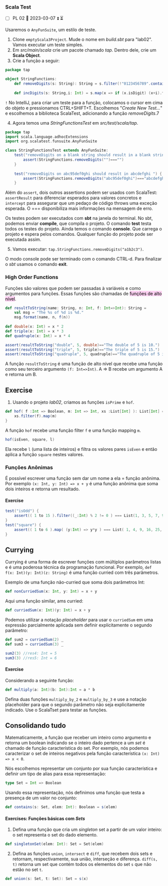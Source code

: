 ### Scala Test

- [ ] PL 02 📅 2023-03-07 ⏫ ⏳

Usaremos o ``AnyFunSuite``, um estilo de teste.
1. Clone ``emptyScala3Project``. Mude o nome em *build.sbt* para "lab02".
Vamos executar um teste simples.
2. Em *src/main/scala* crie um pacote chamado *tap*. Dentro dele, crie um **Scala Object**.
3. Crie a função a seguir:
```scala
package tap 

object StringFunctions: 
	def removeDigits(s: String): String = s.filter(!"0123456789".contains(_)) 
	
	def incDigits(s: String,i: Int) = s.map(x => if (x.isDigit) (x+i).toChar else x)
```

``!`` No IntelliJ, para criar um teste para a função, colocamos o cursor em cima do objeto e pressionamos CTRL+SHIFT+T. Escolhemos "*Create New Test...*" e escolhemos a biblioteca ScalaTest, adicionando a função *removeDigits*.7

4. Agora temos uma *StringFunctionsTest* em *src/test/scala/tap*.
```scala
package tap 
import scala.language.adhocExtensions 
import org.scalatest.funsuite.AnyFunSuite 

class StringFunctionsTest extends AnyFunSuite: 
	test("removeDigits on a blank string should result in a blank string") { 
		assert(StringFunctions.removeDigits("")==="") 
	} 
		
	test("removeDigits on abc95def0ghi should result in abcdefghi ") { 
		assert(StringFunctions.removeDigits("abc95def0ghi")==="abcdefghi")
	}
```
Além do ``assert``, dois outros assertions podem ser usados com ScalaTest: ``assertResult`` para diferenciar esperados para valores concretos e ``intercept`` para assegurar que um pedaço de código throws uma exceção esperada.
O === disponibiliza mais informações na mensagem de erro.

Os testes podem ser executados com **sbt** na janela do terminal. No sbt, podemos enviar **compile**, que compila o projeto. O comando **test** testa todos os testes do projeto.
Ainda temos o comando **console**. Que carrega o projeto e espera pelos comandos. Qualquer função do projeto pode ser executada assim. 

5. Vamos executar: ``tap.StringFunctions.removeDigits("a1b2c3")``.

O modo console pode ser terminado com o comando CTRL-d. Para finalizar o *sbt* usamos o comando **exit**.

### High Order Functions
Funções são valores que podem ser passadas à variáveis e como argumentos para funções. Essas funções são chamadas de <mark style="background: #FFB8EBA6;">funções de alto nível</mark>.
```scala
def resultToString(name: String, n: Int, f: Int=>Int): String = 
	val msg = "The %s of %d is %d." 
	msg.format(name, n, f(n)) 
	
def double(x: Int) = x * 2 
def triple(x: Int) = x * 3 
def quadruple(x: Int) = x * 4 

assert(resultToString("double", 5, double)=="The double of 5 is 10.") 
assert(resultToString("triple", 5, triple)=="The triple of 5 is 15.") 
assert(resultToString("quadruple", 5, quadruple)=="The quadruple of 5 is 20.")
```
A função ``resultToString`` é uma função de alto nível que recebe uma função como seu terceiro argumento ``(f: Int=>Int)``.
A => B recebe um argumento A e retorna um B. 

## Exercise
1. Usando o projeto *lab02*, criamos as funções ``isPrime`` e ``hof``.

``` scala
def hof( f :Int => Boolean, m: Int => Int, xs :List[Int] ): List[Int] = { 
	xs.filter(f).map(m) 
}
```
A função ``hof`` recebe uma função filter ``f`` e uma função mapping ``m``. 
```scala
hof(isEven, square, l)
```
Ela recebe ``l`` (uma lista de inteiros) e filtra os valores pares `isEven` e então aplica a função `square` nestes valores.

### Funções Anônimas
É possível escrever uma função sem dar um nome a ela = função anônima.
Por exemplo ``(x: Int, y: Int) => x + y`` é uma função anônima que soma dois inteiros e retorna um resultado.

#### Exercise
```scala
test("isOdd") {
	assert(( 1 to 15 ).filter((_:Int) % 2 != 0 ) === List(1, 3, 5, 7, 9, 11, 13, 15))
}
test("square") {
    assert(( 1 to 6 ).map( (y:Int) => y*y ) === List( 1, 4, 9, 16, 25, 36))
}
```

## Currying
Currying é uma forma de escrever funções com múltiplos parâmetros listas e é uma poderosa técnica da programação funcional.
Por exemplo,
``def f(x: Int)(y: Int)(z: String)``
é uma função curried com três parâmetros.

Exemplo de uma função não-curried que soma dois parâmetros Int:
```scala
def nonCurriedSum(x: Int, y: Int) = x + y
```
Aqui uma função similar, ams curried:
```scala
def curriedSum(x: Int)(y: Int) = x + y
```
Podemos utilizar a notação *placeholder* para usar o ``curriedSum`` em uma expressão parcialmente aplicada sem definir explicitamente o segundo parâmetro:
```scala
def sum2 = curriedSum(2) _
def sum3 = curriedSum(3) _

sum2(3) //res4: Int = 5
sum3(3) //res5: Int = 6
```
#### Exercise
Considerando a seguinte função:
```scala
def multiply(a: Int)(b: Int):Int = a * b
```
Defina duas funções ``multiply_by_2`` e ``multiply_by_3`` e use a notação placeholder para que o segundo parâmetro não seja explicitamente indicado. Use o ScalaTset para testar as funções.

## Consolidando tudo
Matematicamente, a função que receber um inteiro como argumento e retorna um boolean indicando se o inteiro dado pertence a um *set* é chamado de função característica do set.
Por exemplo, nós podemos caracterizar o set de inteiros negativos pela função característica ``(x: Int) => x < 0``.

Nós escolhemos representar um conjunto por sua função característica e definir um tipo de alias para essa representação:
```scala
type Set = Int => Boolean
```
Usando essa representação, nós definimos uma função que testa a presença de um valor no conjunto:
```scala
def contains(s: Set, elem: Int): Boolean = s(elem)
```

#### Exercises: Funções básicas com *Sets*
1. Defina uma função que cria um *singleton* set a partir de um valor inteiro: o set representa o set do dado elemento.
```scala
def singletonSet(elem: Int): Set = Set(elem)
```
2. Defina as funções ``union``, ``intersect`` e ``diff``, que recebem dois sets e retornam, respectivamente, sua união, interseção e diferença. ``diff(s, t)`` retorna um set que contém todos os elementos do set ``s`` que não estão no set ``t``.
```scala
def union(s: Set, t: Set): Set = s(x) 
```
